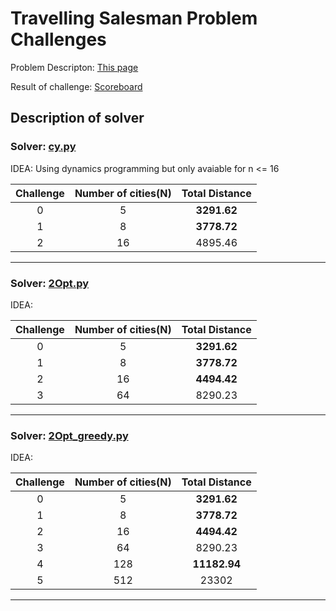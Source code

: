 Travelling Salesman Problem Challenges
======

Problem Descripton: [This page](https://github.com/Chenyang08/google-step-tsp/blob/master/README_Original.md "")

Result of challenge: [Scoreboard](https://docs.google.com/spreadsheets/d/1Aa_NNQf7sFANuHKt0FTvUBQ83QO3OOKZjifhsmjOxqc/edit#gid=0 "")

Description of solver
---------
### Solver: [cy.py](https://github.com/Chenyang08/google-step-tsp/blob/master/cy.py "")
  
  IDEA: Using dynamics programming but only avaiable for n <= 16
  
 | Challenge | Number of cities(N) | Total Distance |
 |:---------: |    :----------:     |  :----------:  |
 |      0     |         5           |    **3291.62**     |
 | 1|8|**3778.72**|
 |2 | 16 | 4895.46|

----

 ### Solver: [2Opt.py](https://github.com/Chenyang08/google-step-tsp/blob/master/2Opt.py "")
  
  IDEA:
  
  | Challenge | Number of cities(N) | Total Distance |
 |:---------: |    :----------:     |  :----------:  |
 |      0     |         5           |    **3291.62**     |
 | 1|8|**3778.72**|
 |2 | 16 | **4494.42**|
 |3|64 |8290.23|
 
  
  
----
### Solver:  [2Opt_greedy.py](https://github.com/Chenyang08/google-step-tsp/blob/master/2Opt_greedy.py "") 
  IDEA: 
 
 | Challenge | Number of cities(N) | Total Distance |
 |:---------: |    :----------:     |  :----------:  |
 |      0     |         5           |    **3291.62**     |
 | 1|8|**3778.72**|
 |2 | 16 | **4494.42**|
 |3|64 |8290.23|
 |4 | 128 |**11182.94**|
 |5 | 512|23302|
  
-----
